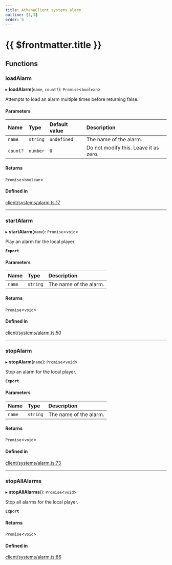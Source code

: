 ```yaml
---
title: AthenaClient.systems.alarm
outline: [1,3]
order: 0
---
```


# {{ $frontmatter.title }}


## Functions

### loadAlarm

▸ **loadAlarm**(`name`, `count?`): `Promise`<`boolean`\>

Attempts to load an alarm multiple times before returning false.

#### Parameters

| Name | Type | Default value | Description |
| :------ | :------ | :------ | :------ |
| `name` | `string` | `undefined` | The name of the alarm. |
| `count?` | `number` | `0` | Do not modify this. Leave it as zero. |

#### Returns

`Promise`<`boolean`\>

#### Defined in

[client/systems/alarm.ts:17](https://github.com/Stuyk/altv-athena/blob/2ba937d/src/core/client/systems/alarm.ts#L17)

___

### startAlarm

▸ **startAlarm**(`name`): `Promise`<`void`\>

Play an alarm for the local player.

**`Export`**

#### Parameters

| Name | Type | Description |
| :------ | :------ | :------ |
| `name` | `string` | The name of the alarm. |

#### Returns

`Promise`<`void`\>

#### Defined in

[client/systems/alarm.ts:50](https://github.com/Stuyk/altv-athena/blob/2ba937d/src/core/client/systems/alarm.ts#L50)

___

### stopAlarm

▸ **stopAlarm**(`name`): `Promise`<`void`\>

Stop an alarm for the local player.

**`Export`**

#### Parameters

| Name | Type | Description |
| :------ | :------ | :------ |
| `name` | `string` | The name of the alarm. |

#### Returns

`Promise`<`void`\>

#### Defined in

[client/systems/alarm.ts:73](https://github.com/Stuyk/altv-athena/blob/2ba937d/src/core/client/systems/alarm.ts#L73)

___

### stopAllAlarms

▸ **stopAllAlarms**(): `Promise`<`void`\>

Stop all alarms for the local player.

**`Export`**

#### Returns

`Promise`<`void`\>

#### Defined in

[client/systems/alarm.ts:86](https://github.com/Stuyk/altv-athena/blob/2ba937d/src/core/client/systems/alarm.ts#L86)
